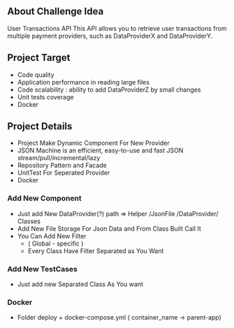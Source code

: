 ## About Challenge Idea

User Transactions API
This API allows you to retrieve user transactions from multiple payment providers, such as DataProviderX and DataProviderY.


## Project  Target

- Code quality
- Application performance in reading large files
- Code scalability : ability to add DataProviderZ by small changes
- Unit tests coverage
- Docker

## Project Details

+ Project Make Dynamic Component For New Provider 
+ JSON Machine is an efficient, easy-to-use and fast JSON stream/pull/incremental/lazy
+  Repository Pattern and Facade
+  UnitTest For Seperated Provider
+ Docker


### Add New Component

- Just add New DataProvider(?) path =>  Helper /JsonFile /DataProvider/ Classes
- Add New File Storage For Json Data and From Class Built Call It
- You Can Add New Filter 
  +  ( Global - specific )
  +  Every Class Have Filter Separated  as You Want

### Add New TestCases
- Just add new Separated Class As You want

###  Docker 
+ Folder deploy + docker-compose.yml ( container_name -> parent-app)



